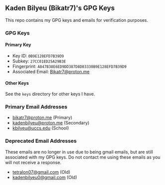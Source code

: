 ## Kaden Bilyeu (Bikatr7)'s GPG Keys
This repo contains my GPG keys and emails for verification purposes.

### GPG Keys
#### Primary Key
- Key ID: `0B9E128EFD7B39D9`
- Subkey: `27CC01ED25A29B3E`
- Fingerprint: `A847B38E6ED9DD387D8D03330B9E128EFD7B39D9`
- Associated Email: Bikatr7@proton.me

#### Other Keys
See the `keys` directory for other keys I have.

### Primary Email Addresses
- bikatr7@proton.me (Primary)
- kadenbilyeu@proton.me (Secondary)
- kbilyeu@uccs.edu (School)

### Deprecated Email Addresses
These emails are no longer in use due to being gmail emails, but are still associated with my GPG keys. Do not contact me using these emails as you will not receive a response.
- tetralon07@gmail.com (Old)
- kadenbilyeu0@gmail.com (Old)